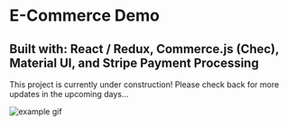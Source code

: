 # E-Commerce Demo
## Built with: React / Redux, Commerce.js (Chec), Material UI, and Stripe Payment Processing

This project is currently under construction!  Please check back for more updates in the upcoming days...


![example gif](./example.gif)